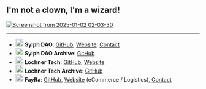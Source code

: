 ## I'm not a clown, I'm a wizard!

<a href="https://www.youtube.com/watch?v=-K3ztneTQuA&list=PLkjVWxqEoZvH_HF4XAP7ePcdFZbtSUhT1&index=19" target="_blank">
  <img src="https://github.com/user-attachments/assets/522aa53d-96fb-4a93-9ac7-9d024b6e5626" alt="Screenshot from 2025-01-02 02-03-30">
</a>

---

- <img src="https://avatars.githubusercontent.com/u/1234567?s=40&v=4" alt="Sylph DAO" width="20"> **Sylph DAO**: [GitHub](https://github.com/sylph-dao), [Website](https://sylph.finance), [Contact](mailto:dao@sylph.box)  
- <img src="https://avatars.githubusercontent.com/u/2345678?s=40&v=4" alt="Sylph DAO Archive" width="20"> **Sylph DAO Archive**: [GitHub](https://github.com/sylph-dao-arc)  
- <img src="https://avatars.githubusercontent.com/u/3456789?s=40&v=4" alt="Lochner Tech" width="20"> **Lochner Tech**: [GitHub](https://github.com/lochner-tech), [Website](https://lochner.tech)  
- <img src="https://avatars.githubusercontent.com/u/4567890?s=40&v=4" alt="Lochner Tech Archive" width="20"> **Lochner Tech Archive**: [GitHub](https://github.com/lochner-tech-arc)  
- <img src="https://avatars.githubusercontent.com/u/5678901?s=40&v=4" alt="FayRa" width="20"> **FayRa**: [GitHub](https://github.com/fay-ra), [Website](https://fayra.com) (eCommerce / Logistics), [Contact](mailto:support@fayra.com)  
